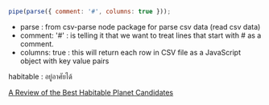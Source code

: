 ```js
pipe(parse({ comment: '#', columns: true }));
```

- parse : from csv-parse node package for parse csv data (read csv data)
- comment: '#' : is telling it that we want to treat lines that start with # as a comment.
- columns: true : this will return each row in CSV file as a JavaScript object with key value pairs

habitable : อยู่อาศัยได้

[A Review of the Best Habitable Planet Candidates](https://www.centauri-dreams.org/2015/01/30/a-review-of-the-best-habitable-planet-candidates/)
